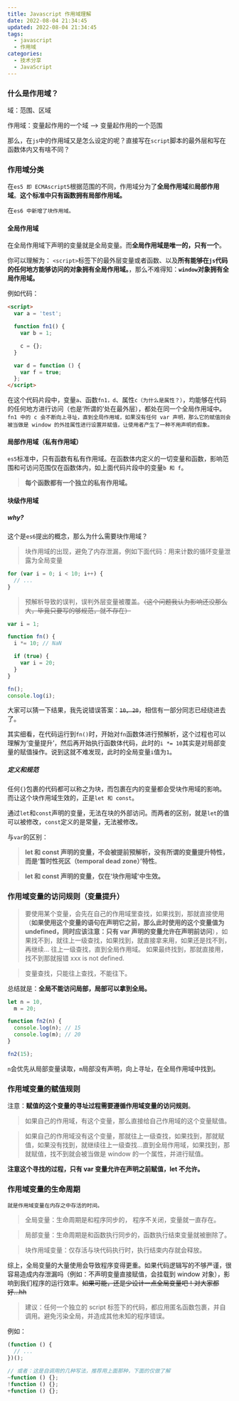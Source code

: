 ```yaml
---
title: Javascript 作用域理解
date: 2022-08-04 21:34:45
updated: 2022-08-04 21:34:45
tags:
  - javascript
  - 作用域
categories:
  - 技术分享
  - JavaScript
---
```


### 什么是作用域？

域：范围、区域

作用域：变量起作用的一个域 --> 变量起作用的一个范围

那么，在`js`中的作用域又是怎么设定的呢？直接写在`script`脚本的最外层和写在函数体内又有啥不同？

<!-- more -->

### 作用域分类

在`es5 即 ECMAscript5`根据范围的不同，作用域分为了**全局作用域**和**局部作用域**。**这个标准中只有函数拥有局部作用域。**

在`es6 中新增了块作用域。`

#### 全局作用域

在全局作用域下声明的变量就是全局变量。而**全局作用域是唯一的，只有一个**。

你可以理解为： `<script>`标签下的最外层变量或者函数、以及**所有能够在`js`代码的任何地方能够访问的对象拥有全局作用域。**，那么不难得知：**`window`对象拥有全局作用域。**

例如代码：

```html
<script>
  var a = 'test';

  function fn1() {
    var b = 1;

    c = {};
  }

  var d = function () {
    var f = true;
  };
</script>
```

在这个代码片段中，变量`a`、函数`fn1，d`、属性`c（为什么是属性？）`，均能够在代码的任何地方进行访问（也是‘所谓的’处在最外层），都处在同一个全局作用域中。`fn1 中的 c 会不断向上寻址，直到全局作用域，如果没有任何 var 声明，那么它的赋值则会被当做是 window 的外挂属性进行设置并赋值，让使用者产生了一种不用声明的假象。`

#### 局部作用域（私有作用域）

`es5`标准中，只有函数有私有作用域。在函数体内定义的一切变量和函数，影响范围和可访问范围仅在函数体内，如上面代码片段中的变量`b 和 f`。

> **每个函数都有一个独立的私有作用域。**

#### **块级作用域**

##### **why?**

这个是`es6`提出的概念，那么为什么需要块作用域？

> 块作用域的出现，避免了内存泄漏，例如下面代码：用来计数的循环变量泄露为全局变量

```javascript
for (var i = 0; i < 10; i++) {
  // ...
}
```

> 预解析导致的误判，误判外层变量被覆盖。~~（这个问题我认为影响还没那么大，毕竟只要写的够规范，就不存在）~~

```javascript
var i = 1;

function fn() {
  i *= 10; // NaN

  if (true) {
    var i = 20;
  }
}

fn();
console.log(i);
```

大家可以猜一下结果，我先说错误答案：~~`10, 20`~~，相信有一部分同志已经绕进去了。

其实细看，在代码运行到`fn()`时，开始对`fn`函数体进行预解析，这个过程也可以理解为‘变量提升’，然后再开始执行函数体代码，此时的`i *= 10`其实是对局部变量的赋值操作。说到这就不难发现，此时的全局变量`i`值为`1`。

##### 定义和规范

任何`{}`包裹的代码都可以称之为块，而包裹在内的变量都会受块作用域的影响。而让这个块作用域生效的，正是`let 和 const`。

通过`let`和`const`声明的变量，无法在块的外部访问。而两者的区别，就是`let`的值可以被修改，`const`定义的是常量，无法被修改。

与`var`的区别：

> **let 和 const 声明的变量，不会被提前预解析，没有所谓的变量提升特性，而是‘暂时性死区（temporal dead zone）’特性**。

> **let 和 const 声明的变量，仅在‘块作用域’中生效。**

### 作用域变量的访问规则（**变量提升**）

> 要使用某个变量，会先在自己的作用域里查找，如果找到，那就直接使用（**如果使用这个变量的语句在声明它之前，那么此时使用的这个变量值为 undefined，同时应该注意：只有 var 声明的变量允许在声明前访问**），如果找不到，就往上一级查找，如果找到，就直接拿来用，如果还是找不到，再继续... 往上一级查找，直到全局作用域。 如果最终找到，那就直接用，找不到那就报错 xxx is not defined.

> 变量查找，只能往上查找，不能往下。

总结就是：**全局不能访问局部，局部可以拿到全局。**

```javascript
let n = 10,
  m = 20;

function fn2(n) {
  console.log(n); // 15
  console.log(m); // 20
}

fn2(15);
```

`n`会优先从局部变量读取，`m`局部没有声明，向上寻址，在全局作用域中找到。

### 作用域变量的赋值规则

注意：**赋值的这个变量的寻址过程需要遵循作用域变量的访问规则**。

> 如果自己的作用域，有这个变量，那么直接给自己作用域的这个变量赋值。

> 如果自己的作用域没有这个变量，那就往上一级查找，如果找到，那就赋值，如果没有找到，就继续往上一级查找...直到全局作用域，如果找到，那就赋值，找不到就会被当做是 window 的一个属性，并进行赋值。

**注意这个寻找的过程，只有 var 变量允许在声明之前赋值，let 不允许。**

### 作用域变量的生命周期

`就是作用域变量在内存之中存活的时间。`

> 全局变量：生命周期是和程序同步的， 程序不关闭，变量就一直存在。

> 局部变量：生命周期是和函数执行同步的，函数执行结束变量就被删除了。

> 块作用域变量：仅存活与块代码执行时，执行结束内存就会释放。

综上，全局变量的大量使用会导致程序变得更重。如果代码逻辑写的不够严谨，很容易造成内存泄漏吗（例如：不声明变量直接赋值，会挂载到 window 对象），影响到我们程序的运行效率。~~如果可能，还是少设计一点全局变量吧！对大家都好...hh~~

> 建议：任何一个独立的 script 标签下的代码，都应用匿名函数包裹，并自调用。避免污染全局，并造成其他未知的程序错误。

例如：

```javascript
(function () {
  // ...
})();

// 或者：这是自调用的几种写法，推荐用上面那种，下面的仅做了解
~function () {};
!function () {};
+function () {};
```
